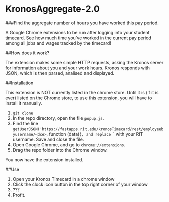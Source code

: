 # KronosAggregate-2.0

###Find the aggregate number of hours you have worked this pay period.

A Google Chrome extensions to be run after logging into your student timecard. See how much time you've worked in the current pay period among all jobs and wages tracked by the timecard!

##How does it work?

The extension makes some simple HTTP requests, asking the Kronos server for information about you and your work hours. Kronos responds with JSON, which is then parsed, analised and displayed.

##Installation

This extension is NOT currently listed in the chrome store. Until it is (if it is ever) listed on the Chrome store, to use this extension, you will have to install it manually.

1. `git clone`
2. In the repo directory, open the file `popup.js`.
3. Find the line `getUserJSON('https://fastapps.rit.edu/kronosTimecard/rest/employeebyusername/<dce>`, function (data){`, and replace `<dce>` with your RIT username. Save and close the file.
4. Open Google Chrome, and go to `chrome://extensions`.
5. Drag the repo folder into the Chrome window.

You now have the extension installed.

##Use

1. Open your Kronos Timecard in a chrome window
2. Click the clock icon button in the top right corner of your window
3. ???
4. Profit.
